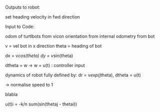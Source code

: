 Outputs to robot: 

set heading 
velocity in fwd direction 


Input to Code: 

odom of turtlbots from vicon 
orientation from internal odometry from bot


v = vel bot in x direction 
theta = heading of bot 

dx = v*cos(theta)
dy = v*sin(theta)

dtheta = w -> w = u(t) : controller input 

dynamics of robot fully defined by: 
 dr = v*exp(j*theta), dtheta = u(t)

 -> normalise speed to 1

 blabla 

u(t)i = -k/n sum(sin(thetaj - thetai))